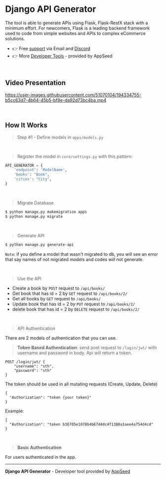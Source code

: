 # Django API Generator

The tool is able to generate APIs using Flask, Flask-RestX stack with a minimum effort. For newcomers, Flask is a leading backend framework used to code from simple websites and APIs to complex eCommerce solutions.

- 👉 Free [support](https://appseed.us/support/) via Email and [Discord](https://discord.gg/fZC6hup)
- 👉 More [Developer Tools](https://appseed.us/developer-tools/) - provided by AppSeed

<br />

## Video Presentation

https://user-images.githubusercontent.com/51070104/194334755-b5cc63d7-4b64-45b5-bf8e-da92d73bc4ba.mp4

<br />

## How It Works

> Step #1 - Define models in `apps/models.py`

<br />

> Register the model in `core/settings.py` with this pattern:

```python
API_GENERATOR = {
    'endpoint': 'ModelName',
    'books': "Book",
    'cities': "City",
}
```

<br />

> Migrate Database

```bash
$ python manage.py makemigration apps
$ python manage.py migrate
```

<br />

> Generate API 

```bash
$ python manage.py generate-api
```

`Note`: if you define a model that wasn't migrated to db, you will see an error that say names of not migrated models and codes will not generate.

<br />

> Use the API 

* Create a book by `POST` request to `/api/books/`
* Get book that has id = 2 by `GET` request to `/api/books/2/`
* Get all books by `GET` request to `/api/books/`
* Update book that has id = 2 by `PUT` request to `/api/books/2/`
* delete book that has id = 2 by `DELETE` request to `/api/books/2/`

<br />

> API Authentication

There are 2 models of authentication that you can use.

> **Token Based Authentication**: send post request to `/login/jwt/` with username and password in body. Api will return a token.

```
POST /login/jwt/ {
    "username": "sth",
    "password": "sth"
}
```

The token should be used in all mutating requests (Create, Update, Delete)

```
{
  "Authorization": "token {your token}"
}
```

Example:

```
{
  "Authorization": "token b36705e1078b4b67d4dc4f1388a1aee4a754d4cd"
}
```

<br />

> **Basic Authentication** 

For users authenticated in the app. 

--- 
**Django API Generator** - Developer tool provided by [AppSeed](https://appseed.us)
